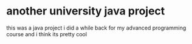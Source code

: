 # another university java project

this was a java project i did a while back for my advanced programming course and i think its pretty cool
